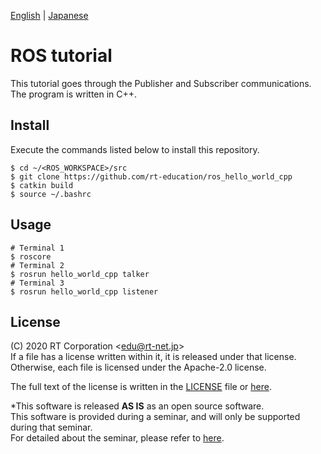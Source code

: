 [English](README.en.md) | [Japanese](README.md)

# ROS tutorial
This tutorial goes through the Publisher and Subscriber communications. The program is written in C++.

## Install
Execute the commands listed below to install this repository.
```shell
$ cd ~/<ROS_WORKSPACE>/src
$ git clone https://github.com/rt-education/ros_hello_world_cpp
$ catkin build
$ source ~/.bashrc
```

## Usage
```shell
# Terminal 1
$ roscore
# Terminal 2
$ rosrun hello_world_cpp talker
# Terminal 3
$ rosrun hello_world_cpp listener
``` 

## License
(C) 2020 RT Corporation \<edu@rt-net.jp\>  
If a file has a license written within it, it is released under that license. Otherwise, each file is licensed under the Apache-2.0 license.

The full text of the license is written in the [LICENSE](LICENSE) file or [here](http://www.apache.org/licenses/LICENSE-2.0).

*This software is released __AS IS__ as an open source software.  
This software is provided during a seminar, and will only be supported during that seminar.  
For detailed about the seminar, please refer to [here](https://rt-net.jp/service/for-companies/).